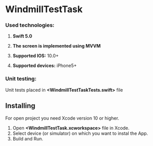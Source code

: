 # WindmillTestTask 


### Used technologies:

1. **Swift 5.0**

2. **The screen is implemented using MVVM**

3. **Supported IOS:**  10.0+

4. **Supported devices:**  iPhone5+


### Unit testing:
Unit tests placed in **<WindmillTestTaskTests.swift>** file

## Installing
For open project you need Xcode version 10 or higher. 
1. Open **<WindmillTestTask.xcworkspace>** file in Xcode.
2. Select device (or simulator) on which you want to instal the App.
3. Build and Run.
